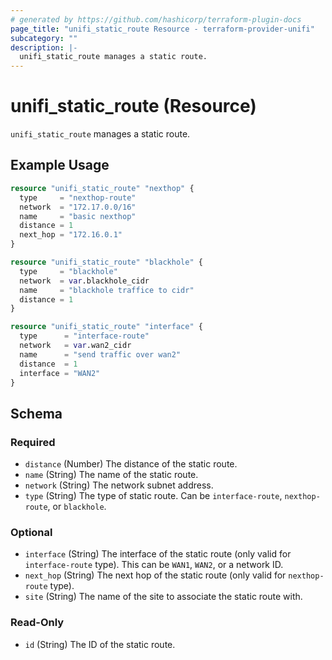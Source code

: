 ```yaml
---
# generated by https://github.com/hashicorp/terraform-plugin-docs
page_title: "unifi_static_route Resource - terraform-provider-unifi"
subcategory: ""
description: |-
  unifi_static_route manages a static route.
---
```


# unifi_static_route (Resource)

`unifi_static_route` manages a static route.

## Example Usage

```terraform
resource "unifi_static_route" "nexthop" {
  type     = "nexthop-route"
  network  = "172.17.0.0/16"
  name     = "basic nexthop"
  distance = 1
  next_hop = "172.16.0.1"
}

resource "unifi_static_route" "blackhole" {
  type     = "blackhole"
  network  = var.blackhole_cidr
  name     = "blackhole traffice to cidr"
  distance = 1
}

resource "unifi_static_route" "interface" {
  type      = "interface-route"
  network   = var.wan2_cidr
  name      = "send traffic over wan2"
  distance  = 1
  interface = "WAN2"
}
```

<!-- schema generated by tfplugindocs -->
## Schema

### Required

- `distance` (Number) The distance of the static route.
- `name` (String) The name of the static route.
- `network` (String) The network subnet address.
- `type` (String) The type of static route. Can be `interface-route`, `nexthop-route`, or `blackhole`.

### Optional

- `interface` (String) The interface of the static route (only valid for `interface-route` type). This can be `WAN1`, `WAN2`, or a network ID.
- `next_hop` (String) The next hop of the static route (only valid for `nexthop-route` type).
- `site` (String) The name of the site to associate the static route with.

### Read-Only

- `id` (String) The ID of the static route.


